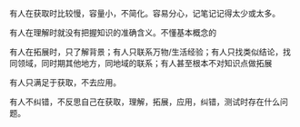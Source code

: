 有人在获取时比较慢，容量小，不简化。容易分心，记笔记记得太少或太多。

有人在理解时就没有把握知识的准确含义。不懂基本概念的 

有人在拓展时，只了解背景；有人只联系万物/生活经验；有人只找类似结论，找同领域，同时期其他地方，同地域的联系；有人甚至根本不对知识点做拓展

有人只满足于获取，不去应用。

有人不纠错，不反思自己在获取，理解，拓展，应用，纠错，测试时存在什么问题。